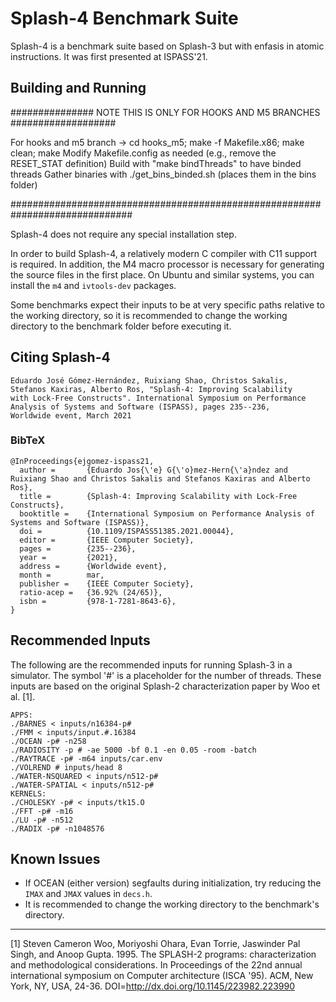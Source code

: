Splash-4 Benchmark Suite
========================

Splash-4 is a benchmark suite based on Splash-3 but with enfasis in atomic instructions. It was first presented at ISPASS'21.

## Building and Running

############### NOTE THIS IS ONLY FOR HOOKS AND M5 BRANCHES ###################

For hooks and m5 branch -> cd hooks_m5; make -f Makefile.x86; make clean; make
Modify Makefile.config as needed (e.g., remove the RESET_STAT definition)
Build with "make bindThreads" to have binded threads
Gather binaries with ./get_bins_binded.sh (places them in the bins folder)

##############################################################################

Splash-4 does not require any special installation step.

In order to build Splash-4, a relatively modern C compiler with C11 support is
required. In addition, the M4 macro processor is necessary for generating the
source files in the first place. On Ubuntu and similar systems, you can install
the `m4` and `ivtools-dev` packages.

Some benchmarks expect their inputs to be at very specific paths relative to the
working directory, so it is recommended to change the working directory to the
benchmark folder before executing it.

## Citing Splash-4

    Eduardo José Gómez-Hernández, Ruixiang Shao, Christos Sakalis,
    Stefanos Kaxiras, Alberto Ros, "Splash-4: Improving Scalability
    with Lock-Free Constructs". International Symposium on Performance
    Analysis of Systems and Software (ISPASS), pages 235--236,
    Worldwide event, March 2021

### BibTeX

    @InProceedings{ejgomez-ispass21,
      author = 	     {Eduardo Jos{\'e} G{\'o}mez-Hern{\'a}ndez and Ruixiang Shao and Christos Sakalis and Stefanos Kaxiras and Alberto Ros},
      title = 	     {Splash-4: Improving Scalability with Lock-Free Constructs},
      booktitle =    {International Symposium on Performance Analysis of Systems and Software (ISPASS)},
      doi =          {10.1109/ISPASS51385.2021.00044},
      editor =       {IEEE Computer Society},
      pages = 	     {235--236},
      year = 	     {2021},
      address =      {Worldwide event},
      month = 	     mar,
      publisher =    {IEEE Computer Society},
      ratio-acep =   {36.92% (24/65)},
      isbn =         {978-1-7281-8643-6},
    }



## Recommended Inputs

The following are the recommended inputs for running Splash-3 in a simulator.
The symbol '#' is a placeholder for the number of threads. These inputs are
based on the original Splash-2 characterization paper by Woo et al. [1].

	APPS:
	./BARNES < inputs/n16384-p#
	./FMM < inputs/input.#.16384
	./OCEAN -p# -n258
	./RADIOSITY -p # -ae 5000 -bf 0.1 -en 0.05 -room -batch
	./RAYTRACE -p# -m64 inputs/car.env
	./VOLREND # inputs/head 8
	./WATER-NSQUARED < inputs/n512-p#
	./WATER-SPATIAL < inputs/n512-p#
	KERNELS:
	./CHOLESKY -p# < inputs/tk15.O
	./FFT -p# -m16
	./LU -p# -n512
	./RADIX -p# -n1048576

## Known Issues

* If OCEAN (either version) segfaults during initialization, try reducing the
  `IMAX` and `JMAX` values in `decs.h`.
* It is recommended to change the working directory to the benchmark's
  directory.

---

[1] Steven Cameron Woo, Moriyoshi Ohara, Evan Torrie, Jaswinder Pal Singh, and
Anoop Gupta. 1995. The SPLASH-2 programs: characterization and methodological
considerations. In Proceedings of the 22nd annual international symposium on
Computer architecture (ISCA '95). ACM, New York, NY, USA, 24-36.
DOI=http://dx.doi.org/10.1145/223982.223990
